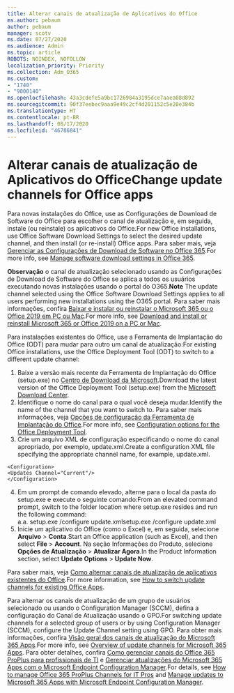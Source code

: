 ```yaml
---
title: Alterar canais de atualização de Aplicativos do Office
ms.author: pebaum
author: pebaum
manager: scotv
ms.date: 07/27/2020
ms.audience: Admin
ms.topic: article
ROBOTS: NOINDEX, NOFOLLOW
localization_priority: Priority
ms.collection: Adm_O365
ms.custom:
- "1740"
- "9000140"
ms.openlocfilehash: 43a3cdefe5a9bc1726984a3195dce7aaea08d892
ms.sourcegitcommit: 90f37eebec9aaa9e49c2cf4d201152c5e20e384b
ms.translationtype: HT
ms.contentlocale: pt-BR
ms.lasthandoff: 08/17/2020
ms.locfileid: "46786841"
---
```

# <a name="change-update-channels-for-office-apps"></a><span data-ttu-id="4e268-102">Alterar canais de atualização de Aplicativos do Office</span><span class="sxs-lookup"><span data-stu-id="4e268-102">Change update channels for Office apps</span></span>

<span data-ttu-id="4e268-103">Para novas instalações do Office, use as Configurações de Download de Software do Office para escolher o canal de atualização e, em seguida, instale (ou reinstale) os aplicativos do Office.</span><span class="sxs-lookup"><span data-stu-id="4e268-103">For new Office installations, use Office Software Download Settings to select the desired update channel, and then install (or re-install) Office apps.</span></span> <span data-ttu-id="4e268-104">Para saber mais, veja [Gerenciar as Configurações de Download de Software no Office 365](https://docs.microsoft.com/deployoffice/manage-software-download-settings-office-365).</span><span class="sxs-lookup"><span data-stu-id="4e268-104">For more info, see [Manage software download settings in Office 365](https://docs.microsoft.com/deployoffice/manage-software-download-settings-office-365).</span></span> 

<span data-ttu-id="4e268-105">**Observação** o canal de atualização selecionado usando as Configurações de Download de Software do Office se aplica a todos os usuários executando novas instalações usando o portal do O365.</span><span class="sxs-lookup"><span data-stu-id="4e268-105">**Note** The update channel selected using the Office Software Download Settings applies to all users performing new installations using the O365 portal.</span></span> <span data-ttu-id="4e268-106">Para saber mais informações, confira [Baixar e instalar ou reinstalar o Microsoft 365 ou o Office 2019 em PC ou Mac](https://support.microsoft.com/office/download-and-install-or-reinstall-microsoft-365-or-office-2019-on-a-pc-or-mac-4414eaaf-0478-48be-9c42-23adc4716658).</span><span class="sxs-lookup"><span data-stu-id="4e268-106">For more info, see [Download and install or reinstall Microsoft 365 or Office 2019 on a PC or Mac](https://support.microsoft.com/office/download-and-install-or-reinstall-microsoft-365-or-office-2019-on-a-pc-or-mac-4414eaaf-0478-48be-9c42-23adc4716658).</span></span>   

<span data-ttu-id="4e268-107">Para instalações existentes do Office, use a Ferramenta de Implantação do Office (ODT) para mudar para outro um canal de atualização:</span><span class="sxs-lookup"><span data-stu-id="4e268-107">For existing Office installations, use the Office Deployment Tool (ODT) to switch to a different update channel:</span></span>  

1. <span data-ttu-id="4e268-108">Baixe a versão mais recente da Ferramenta de Implantação do Office (setup.exe) no [Centro de Download da Microsoft](https://go.microsoft.com/fwlink/p/?LinkID=626065).</span><span class="sxs-lookup"><span data-stu-id="4e268-108">Download the latest version of the Office Deployment Tool (setup.exe) from the [Microsoft Download Center](https://go.microsoft.com/fwlink/p/?LinkID=626065).</span></span>
2. <span data-ttu-id="4e268-109">Identifique o nome do canal para o qual você deseja mudar.</span><span class="sxs-lookup"><span data-stu-id="4e268-109">Identify the name of the channel that you want to switch to.</span></span> <span data-ttu-id="4e268-110">Para saber mais informações, veja [Opções de configuração da Ferramenta de Implantação do Office](https://docs.microsoft.com/DeployOffice/configuration-options-for-the-office-2016-deployment-tool#channel-attribute-part-of-add-element).</span><span class="sxs-lookup"><span data-stu-id="4e268-110">For more info, see [Configuration options for the Office Deployment Tool](https://docs.microsoft.com/DeployOffice/configuration-options-for-the-office-2016-deployment-tool#channel-attribute-part-of-add-element).</span></span>
3. <span data-ttu-id="4e268-111">Crie um arquivo XML de configuração especificando o nome do canal apropriado, por exemplo, update.xml.</span><span class="sxs-lookup"><span data-stu-id="4e268-111">Create a configuration XML file specifying the appropriate channel name, for example, update.xml.</span></span>  

`<Configuration>`<br>
`<Updates Channel="Current"/>`<br>
`</Configuration>`<br>

4. <span data-ttu-id="4e268-112">Em um prompt de comando elevado, alterne para o local da pasta do setup.exe e execute o seguinte comando:</span><span class="sxs-lookup"><span data-stu-id="4e268-112">From an elevated command prompt, switch to the folder location where setup.exe resides and run the following command:</span></span>  
    <span data-ttu-id="4e268-113">a.</span><span class="sxs-lookup"><span data-stu-id="4e268-113">a.</span></span> <span data-ttu-id="4e268-114">setup.exe /configure update.xml</span><span class="sxs-lookup"><span data-stu-id="4e268-114">setup.exe /configure update.xml</span></span>
5. <span data-ttu-id="4e268-115">Inicie um aplicativo do Office (como o Excel) e, em seguida, selecione **Arquivo** > **Conta**.</span><span class="sxs-lookup"><span data-stu-id="4e268-115">Start an Office application (such as Excel), and then select **File** > **Account**.</span></span> <span data-ttu-id="4e268-116">Na seção Informações do Produto, selecione **Opções de Atualização** > **Atualizar Agora**.</span><span class="sxs-lookup"><span data-stu-id="4e268-116">In the Product Information section, select **Update Options** > **Update Now**.</span></span>

<span data-ttu-id="4e268-117">Para saber mais, veja [Como alternar canais de atualização de aplicativos existentes do Office](https://support.microsoft.com/help/3185078/how-to-switch-from-semi-annual-channel-to-monthly-channel).</span><span class="sxs-lookup"><span data-stu-id="4e268-117">For more information, see [How to switch update channels for existing Office Apps](https://support.microsoft.com/help/3185078/how-to-switch-from-semi-annual-channel-to-monthly-channel).</span></span> 

<span data-ttu-id="4e268-118">Para alternar os canais de atualização de um grupo de usuários selecionado ou usando o Configuration Manager (SCCM), defina a configuração do Canal de Atualização usando o GPO.</span><span class="sxs-lookup"><span data-stu-id="4e268-118">For switching update channels for a selected group of users or by using Configuration Manager (SCCM), configure the Update Channel setting using GPO.</span></span> <span data-ttu-id="4e268-119">Para obter mais informações, confira [Visão geral dos canais de atualização do Microsoft 365 Apps](https://docs.microsoft.com/deployoffice/overview-update-channels#group-policy).</span><span class="sxs-lookup"><span data-stu-id="4e268-119">For more info, see [Overview of update channels for Microsoft 365 Apps](https://docs.microsoft.com/deployoffice/overview-update-channels#group-policy).</span></span> <span data-ttu-id="4e268-120">Para obter detalhes, confira [Como gerenciar canais do Office 365 ProPlus para profissionais de TI](https://techcommunity.microsoft.com/t5/office-365-blog/how-to-manage-office-365-proplus-channels-for-it-pros/ba-p/795813) e [Gerenciar atualizações do Microsoft 365 Apps com o Microsoft Endpoint Configuration Manager](https://docs.microsoft.com/deployoffice/manage-microsoft-365-apps-updates-configuration-manager).</span><span class="sxs-lookup"><span data-stu-id="4e268-120">For details, see [How to manage Office 365 ProPlus Channels for IT Pros](https://techcommunity.microsoft.com/t5/office-365-blog/how-to-manage-office-365-proplus-channels-for-it-pros/ba-p/795813) and [Manage updates to Microsoft 365 Apps with Microsoft Endpoint Configuration Manager](https://docs.microsoft.com/deployoffice/manage-microsoft-365-apps-updates-configuration-manager).</span></span>